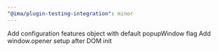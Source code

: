 ```yaml
---
"@ima/plugin-testing-integration": minor
---
```


Add configuration features object with default popupWindow flag
Add window.opener setup after DOM init
